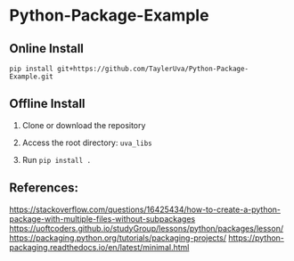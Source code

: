 # Python-Package-Example

## Online Install
```pip install git+https://github.com/TaylerUva/Python-Package-Example.git```

## Offline Install

1. Clone or download the repository

2. Access the root directory: ```uva_libs``` 

3. Run ```pip install .```



## References:
https://stackoverflow.com/questions/16425434/how-to-create-a-python-package-with-multiple-files-without-subpackages
https://uoftcoders.github.io/studyGroup/lessons/python/packages/lesson/
https://packaging.python.org/tutorials/packaging-projects/
https://python-packaging.readthedocs.io/en/latest/minimal.html